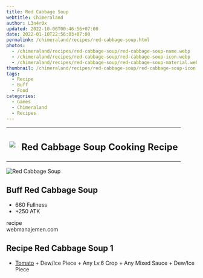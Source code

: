 ```yaml
---
title: Red Cabbage Soup
webtitle: Chimeraland
author: L3n4r0x
updated: 2022-10-06T00:46:56+07:00
date: 2022-01-10T22:56:03+07:00
permalink: /chimeraland/recipes/red-cabbage-soup.html
photos:
  - /chimeraland/recipes/red-cabbage-soup/red-cabbage-soup-name.webp
  - /chimeraland/recipes/red-cabbage-soup/red-cabbage-soup-icon.webp
  - /chimeraland/recipes/red-cabbage-soup/red-cabbage-soup-material.webp
thumbnail: /chimeraland/recipes/red-cabbage-soup/red-cabbage-soup-icon.webp
tags:
  - Recipe
  - Buff
  - Food
categories:
  - Games
  - Chimeraland
  - Recipes
---
```


<section id="bootstrap-wrapper"><link rel="stylesheet" href="https://cdn.statically.io/gh/dimaslanjaka/Web-Manajemen/40ac3225/css/bootstrap-4.5-wrapper.css"/><div class="row mb-2"><div class="col-md-12 mb-2"><table class="table" id="post-info"><tbody><tr><td><img class="d-inline-block me-2" src="/chimeraland/recipes/red-cabbage-soup/red-cabbage-soup-icon.webp" width="auto" height="auto"/></td><td><h1 class="fs-5">Red Cabbage Soup Cooking Recipe</h1></td></tr></tbody></table></div></div><div class="card mb-2"><div class="row g-0"><div class="col-sm-4 position-relative mb-2"><img src="/chimeraland/recipes/red-cabbage-soup/red-cabbage-soup-material.webp" class="card-img fit-cover w-100 h-100" alt="Red Cabbage Soup" data-fancybox="true"/></div><div class="col-sm-8 mb-2"><div class="card-body"><h2 class="card-title fs-5">Buff Red Cabbage Soup</h2><div class="card-text"><ul><li>660 Fullness</li><li>+250 ATK</li></ul></div><span class="badge rounded-pill bg-dark">recipe</span></div><div class="card-footer text-end text-muted">webmanajemen.com</div></div></div></div><div class="row mb-2"><div class="col-12 col-lg-6 recipe-item mb-2"><div class="card"><div class="card-body"><h2 class="card-title fs-5">Recipe Red Cabbage Soup 1</h2><div class="card-text"><ul><li><a class="text-decoration-none" href="/chimeraland/materials/tomato.html">Tomato</a><span> + </span>Dew/Ice Piece<span> + </span>Any Lv.6 Crop<span> + </span>Any Mixed Sauce<span> + </span>Dew/Ice Piece</li></ul></div></div></div></div></div></section>
